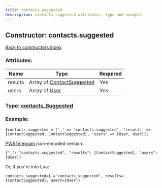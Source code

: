 ```yaml
---
title: contacts.suggested
description: contacts_suggested attributes, type and example
---
```

## Constructor: contacts.suggested  
[Back to constructors index](index.md)



### Attributes:

| Name     |    Type       | Required |
|----------|---------------|----------|
|results|Array of [ContactSuggested](../types/ContactSuggested.md) | Yes|
|users|Array of [User](../types/User.md) | Yes|



### Type: [contacts\_Suggested](../types/contacts_Suggested.md)


### Example:

```
$contacts_suggested = ['_' => 'contacts.suggested', 'results' => [ContactSuggested, ContactSuggested], 'users' => [User, User]];
```  

[PWRTelegram](https://pwrtelegram.xyz) json-encoded version:

```
{"_": "contacts.suggested", "results": [ContactSuggested], "users": [User]}
```


Or, if you're into Lua:  


```
contacts_suggested={_='contacts.suggested', results={ContactSuggested}, users={User}}

```


